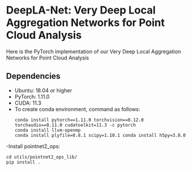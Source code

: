 # DeepLA-Net: Very Deep Local Aggregation Networks for Point Cloud Analysis

Here is the PyTorch implementation of our Very Deep Local Aggregation Networks for Point Cloud Analysis

## Dependencies
- Ubuntu: 18.04 or higher
- PyTorch: 1.11.0 
- CUDA: 11.3 
- To create conda environment, command as follows:
  ```
  conda install pytorch==1.11.0 torchvision==0.12.0 torchaudio==0.11.0 cudatoolkit=11.3 -c pytorch
  conda install llvm-openmp
  conda install plyfile=0.8.1 scipy=1.10.1 conda install h5py=3.8.0
  ```
-Install pointnet2_ops:
  ```
  cd utils/pointnet2_ops_lib/
  pip install .
  ```
